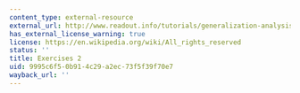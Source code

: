 ```yaml
---
content_type: external-resource
external_url: http://www.readout.info/tutorials/generalization-analysis/
has_external_license_warning: true
license: https://en.wikipedia.org/wiki/All_rights_reserved
status: ''
title: Exercises 2
uid: 9995c6f5-0b91-4c29-a2ec-73f5f39f70e7
wayback_url: ''
---
```

